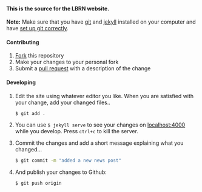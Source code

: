 #### This is the source for the LBRN website.

**Note:** Make sure that you have [git](http://git-scm.com/) and [jekyll](http://jekyllrb.com/) installed on your computer and have [set up git correctly](https://help.github.com/articles/set-up-git).

#### Contributing

1. [Fork](https://help.github.com/articles/fork-a-repo) this repository
2. Make your changes to your personal fork
3. Submit a [pull request](https://help.github.com/articles/using-pull-requests) with a description of the change


#### Developing

1. Edit the site using whatever editor you like. When you are satisfied with your change, add your changed files..
    ```bash
    $ git add .
    ```

2. You can use `$ jekyll serve` to see your changes on [localhost:4000](http://localhost:4000) while you develop. Press `ctrl+c` to kill the server.

3. Commit the changes and add a short message explaining what you changed...
    ```bash
    $ git commit -m "added a new news post"
    ```

4. And publish your changes to Github:
    ```bash
    $ git push origin
    ```
